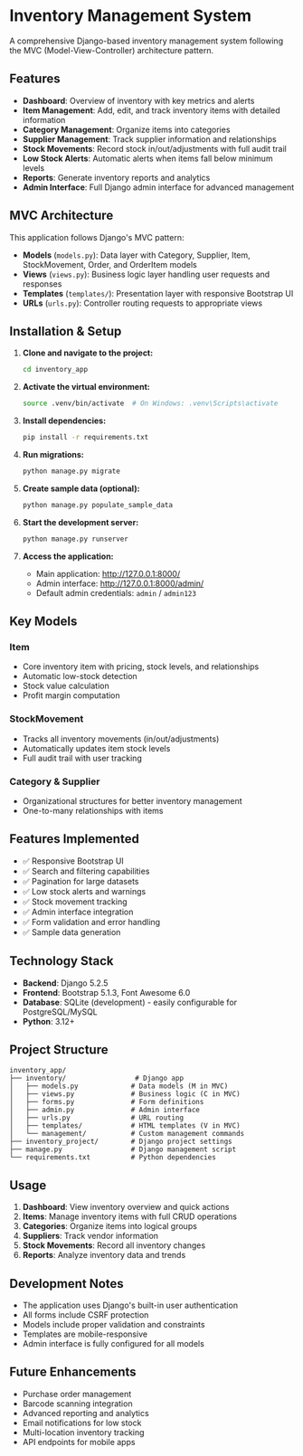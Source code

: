 # Inventory Management System

A comprehensive Django-based inventory management system following the MVC (Model-View-Controller) architecture pattern.

## Features

- **Dashboard**: Overview of inventory with key metrics and alerts
- **Item Management**: Add, edit, and track inventory items with detailed information
- **Category Management**: Organize items into categories
- **Supplier Management**: Track supplier information and relationships
- **Stock Movements**: Record stock in/out/adjustments with full audit trail
- **Low Stock Alerts**: Automatic alerts when items fall below minimum levels
- **Reports**: Generate inventory reports and analytics
- **Admin Interface**: Full Django admin interface for advanced management

## MVC Architecture

This application follows Django's MVC pattern:

- **Models** (`models.py`): Data layer with Category, Supplier, Item, StockMovement, Order, and OrderItem models
- **Views** (`views.py`): Business logic layer handling user requests and responses
- **Templates** (`templates/`): Presentation layer with responsive Bootstrap UI
- **URLs** (`urls.py`): Controller routing requests to appropriate views

## Installation & Setup

1. **Clone and navigate to the project:**
   ```bash
   cd inventory_app
   ```

2. **Activate the virtual environment:**
   ```bash
   source .venv/bin/activate  # On Windows: .venv\Scripts\activate
   ```

3. **Install dependencies:**
   ```bash
   pip install -r requirements.txt
   ```

4. **Run migrations:**
   ```bash
   python manage.py migrate
   ```

5. **Create sample data (optional):**
   ```bash
   python manage.py populate_sample_data
   ```

6. **Start the development server:**
   ```bash
   python manage.py runserver
   ```

7. **Access the application:**
   - Main application: http://127.0.0.1:8000/
   - Admin interface: http://127.0.0.1:8000/admin/
   - Default admin credentials: `admin` / `admin123`

## Key Models

### Item
- Core inventory item with pricing, stock levels, and relationships
- Automatic low-stock detection
- Stock value calculation
- Profit margin computation

### StockMovement
- Tracks all inventory movements (in/out/adjustments)
- Automatically updates item stock levels
- Full audit trail with user tracking

### Category & Supplier
- Organizational structures for better inventory management
- One-to-many relationships with items

## Features Implemented

- ✅ Responsive Bootstrap UI
- ✅ Search and filtering capabilities
- ✅ Pagination for large datasets
- ✅ Low stock alerts and warnings
- ✅ Stock movement tracking
- ✅ Admin interface integration
- ✅ Form validation and error handling
- ✅ Sample data generation

## Technology Stack

- **Backend**: Django 5.2.5
- **Frontend**: Bootstrap 5.1.3, Font Awesome 6.0
- **Database**: SQLite (development) - easily configurable for PostgreSQL/MySQL
- **Python**: 3.12+

## Project Structure

```
inventory_app/
├── inventory/                 # Django app
│   ├── models.py             # Data models (M in MVC)
│   ├── views.py              # Business logic (C in MVC)
│   ├── forms.py              # Form definitions
│   ├── admin.py              # Admin interface
│   ├── urls.py               # URL routing
│   ├── templates/            # HTML templates (V in MVC)
│   └── management/           # Custom management commands
├── inventory_project/        # Django project settings
├── manage.py                 # Django management script
└── requirements.txt          # Python dependencies
```

## Usage

1. **Dashboard**: View inventory overview and quick actions
2. **Items**: Manage inventory items with full CRUD operations
3. **Categories**: Organize items into logical groups
4. **Suppliers**: Track vendor information
5. **Stock Movements**: Record all inventory changes
6. **Reports**: Analyze inventory data and trends

## Development Notes

- The application uses Django's built-in user authentication
- All forms include CSRF protection
- Models include proper validation and constraints
- Templates are mobile-responsive
- Admin interface is fully configured for all models

## Future Enhancements

- Purchase order management
- Barcode scanning integration
- Advanced reporting and analytics
- Email notifications for low stock
- Multi-location inventory tracking
- API endpoints for mobile apps
